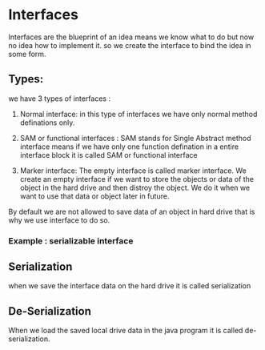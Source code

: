 # Interfaces

Interfaces are the blueprint of an idea means we know what to do but now no idea how to implement it. so we create the interface to bind the idea in some form.

## Types: 
we have 3 types of interfaces :
1. Normal interface: in this type of interfaces we have only normal method definations only.

2. SAM or functional interfaces : SAM stands for Single Abstract method interface means if we have only one function defination in a entire interface block it is called SAM or functional interface

3. Marker interface: 
The empty interface is called marker interface. We create an empty interface if we want to store the objects or data of the object in the hard drive and then distroy the object. 
We do it when we want to use that data or object later in future.

By default we are not allowed to save data of an object in hard drive that is why we use interface to do so.

### Example : serializable interface 

## Serialization 
when we save the interface data on the hard drive it is called serialization 

## De-Serialization 

When we load the saved local drive data in the java program it is called de-serialization.

